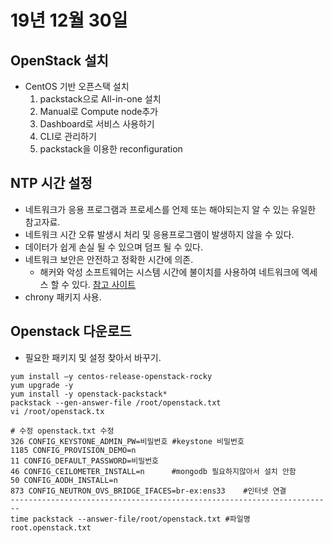 # 19년 12월 30일

## OpenStack 설치

+ CentOS 기반 오픈스택 설치
    1. packstack으로 All-in-one 설치
    2. Manual로 Compute node추가
    3. Dashboard로 서비스 사용하기
    4. CLI로 관리하기
    5. packstack을 이용한 reconfiguration

## NTP 시간 설정

+ 네트워크가 응용 프로그램과 프로세스를 언제 또는 해야되는지 알 수 있는 유일한 참고자료.
+ 네트워크 시간 오류 발생시 처리 및 응용프로그램이 발생하지 않을 수 있다.
+ 데이터가 쉽게 손실 될 수 있으며 덤프 될 수 있다.
+ 네트워크 보안은 안전하고 정확한 시간에 의존.
    + 해커와 악성 소프트웨어는 시스템 시간에 불이치를 사용하여 네트워크에 엑세스 할 수 있다.
    [참고 사이트](https://www.exportworldwide.com/ko/company/galleon-systems/articles/%EB%84%A4%ED%8A%B8%EC%9B%8C%ED%81%AC%EC%97%90-ntp-%EC%8B%9C%EA%B0%84-%EC%84%9C%EB%B2%84%EB%A5%BC-%EC%82%AC%EC%9A%A9%ED%95%B4%EC%95%BC%ED%95%98%EB%8A%94-%EC%9D%B4%EC%9C%A0)
+ chrony 패키지 사용.

## Openstack 다운로드

+ 필요한 패키지 및 설정 찾아서 바꾸기.

``` shell
yum install –y centos-release-openstack-rocky
yum upgrade -y
yum install -y openstack-packstack*
packstack --gen-answer-file /root/openstack.txt
vi /root/openstack.tx

# 수정 openstack.txt 수정
326 CONFIG_KEYSTONE_ADMIN_PW=비밀번호 #keystone 비밀번호
1185 CONFIG_PROVISION_DEMO=n
11 CONFIG_DEFAULT_PASSWORD=비밀번호
46 CONFIG_CEILOMETER_INSTALL=n      #mongodb 필요하지않아서 설치 안함
50 CONFIG_AODH_INSTALL=n
873 CONFIG_NEUTRON_OVS_BRIDGE_IFACES=br-ex:ens33    #인터넷 연결
------------------------------------------------------------------------
time packstack --answer-file/root/openstack.txt #파일명 root.openstack.txt
```





